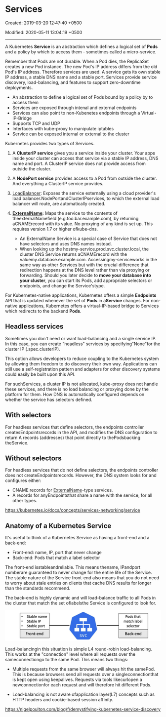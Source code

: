 # Services

Created: 2019-03-20 12:47:40 +0500

Modified: 2020-05-11 13:04:19 +0500

---

A Kubernetes **Service** is an abstraction which defines a logical set of **Pods** and a policy by which to access them - sometimes called a micro-service.

Remember that Pods are not durable. When a Pod dies, the ReplicaSet creates a new Pod instance. The new Pod's IP address differs from the old Pod's IP address. Therefore services are used. A service gets its own stable IP address, a stable DNS name and a stable port. Services provide service discovery, load-balancing, and features to support zero-downtime deployments.

- An abstraction to define a logical set of Pods bound by a policy by to access them
- Services are exposed through intenal and external endpoints
- Services can also point to non-Kubenetes endpoints through a Virtual-IP-Bridge
- Supports TCP and UDP
- Interfaces with kube-proxy to manipulate iptables
- Service can be exposed internal or external to the cluster

Kubernetes provides two types of Services.

1. A **ClusterIP service** gives you a service inside your cluster. Your apps inside your cluster can access that service via a stable IP address, DNS name and port. A ClusterIP service does not provide access from outside the cluster.

2. A **NodePort service** provides access to a Pod from outside the cluster. And everything a ClusterIP service provides.

3. [LoadBalancer](https://kubernetes.io/docs/concepts/services-networking/#loadbalancer): Exposes the service externally using a cloud provider's load balancer.NodePortandClusterIPservices, to which the external load balancer will route, are automatically created.

4. **[ExternalName](https://kubernetes.io/docs/concepts/services-networking/#externalname):** Maps the service to the contents of theexternalNamefield (e.g.foo.bar.example.com), by returning aCNAMErecord with its value. No proxying of any kind is set up. This requires version 1.7 or higher ofkube-dns.
    - An ExternalName Service is a special case of Service that does not have selectors and uses DNS names instead.
    - When looking up the hostmy-service.prod.svc.cluster.local, the cluster DNS Service returns aCNAMErecord with the valuemy.database.example.com. Accessingmy-serviceworks in the same way as other Services but with the crucial difference that redirection happens at the DNS level rather than via proxying or forwarding. Should you later decide to **move your database into your cluster**, you can start its Pods, add appropriate selectors or endpoints, and change the Service'stype.

For Kubernetes-native applications, Kubernetes offers a simple **Endpoints** API that is updated whenever the set of **Pods** in a**Service** changes. For non-native applications, Kubernetes offers a virtual-IP-based bridge to Services which redirects to the backend **Pods**.

## Headless services

Sometimes you don't need or want load-balancing and a single service IP. In this case, you can create "headless" services by specifying"None"for the cluster IP (.spec.clusterIP).

This option allows developers to reduce coupling to the Kubernetes system by allowing them freedom to do discovery their own way. Applications can still use a self-registration pattern and adapters for other discovery systems could easily be built upon this API.

For suchServices, a cluster IP is not allocated, kube-proxy does not handle these services, and there is no load balancing or proxying done by the platform for them. How DNS is automatically configured depends on whether the service has selectors defined.

## With selectors

For headless services that define selectors, the endpoints controller createsEndpointsrecords in the API, and modifies the DNS configuration to return A records (addresses) that point directly to thePodsbacking theService.

## Without selectors

For headless services that do not define selectors, the endpoints controller does not createEndpointsrecords. However, the DNS system looks for and configures either:

- CNAME records for [ExternalName](https://kubernetes.io/docs/concepts/services-networking/service/#externalname)-type services.
- A records for anyEndpointsthat share a name with the service, for all other types.

<https://kubernetes.io/docs/concepts/services-networking/service>

## Anatomy of a Kubernetes Service

It's useful to think of a Kubernetes Service as having a front-end and a back-end:

- Front-end: name, IP, port that never change
- Back-end: Pods that match a label selector

The front-end isstableandreliable. This means thename, IPandport numberare guaranteed to never change for the entire life of the Service. The stable nature of the Service front-end also means that you do not need to worry about stale entries on clients that cache DNS results for longer than the standards recommend.

The back-end is highly dynamic and will load-balance traffic to all Pods in the cluster that match the set oflabelsthe Service is configured to look for.

![Stable name Stable IP Stable port Front-end svc Pods that match label selector Back-end ](../../../media/DevOps-Kubernetes-Services-image1.jpg)

Load-balancingin this situation is simple L4 round-robin load-balancing. This works at the "connection" level where all requests over the sameconnectiongo to the same Pod. This means two things:

- Multiple requests from the same browser will always hit the samePod. This is because browsers send all requests over a singleconnectionthat is kept open using keepalives. Requests via tools likecurlopen a newconnectionfor each request and will therefore hit different Pods.

- Load-balancing is not aware ofapplication layer(L7) concepts such as HTTP headers and cookie-based session affinity.

<https://nigelpoulton.com/blog/f/demystifying-kubernetes-service-discovery>
